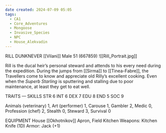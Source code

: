 ```yaml
---
date created: 2024-07-09 05:05
tags:
  - CA1
  - Core_Adventures
  - Mongoose
  - Invasive_Species
  - NPC
  - House_Alekvadin
---
```


RILL DUNKNEVER
[[Vilani]] Male 51 (667859)
![[Rill_Portrait.jpg]]

Rill is the ducal heir’s personal steward and attends to his every need during the expedition. During the jumps from [[Sirma]] to [[Tinea-Fabre]], the Travellers come to know and appreciate old Rilly’s excellent cooking. Even when the _Superb Starling_ is sputtering and stalling due to poor maintenance, at least they get to eat well.

TRAITS — SKILLS
STR 6 INT 6
DEX 7 EDU 8
END 5 SOC 9

Animals (veterinary) 1, Art (performer) 1, Carouse 1, Gambler 2, Medic 0, Profession (chef) 2, Stealth 0, Steward 3, Survival 0

EQUIPMENT House [[Okhotnikov]] Apron, Field Kitchen
Weapons: Kitchen Knife (1D)
Armor: Jack (+1)
